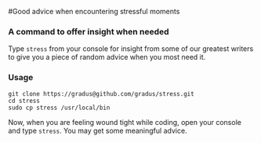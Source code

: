 #Good advice when encountering stressful moments

### A command to offer insight when needed
Type `stress` from your console for insight from some of our greatest writers to give you a piece of random advice when you most need it.
 

### Usage

    git clone https://gradus@github.com/gradus/stress.git
    cd stress
    sudo cp stress /usr/local/bin
    
Now, when you are feeling wound tight while coding, open your console and type
`stress`.  You may get some meaningful advice.
